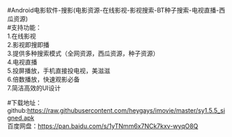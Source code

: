 #Android电影软件-搜影(电影资源-在线影视-影视搜索-BT种子搜索-电视直播-西瓜资源)
<br>
#支持功能：<br>
1.在线影视<br>
2.影视即搜即播<br>
3.提供多种搜索模式（全网资源，西瓜资源，种子资源）<br>
4.电视直播<br>
5.投屏播放，手机直接投电视，美滋滋<br>
6.倍数播放，快速观影必备<br>
7.简洁高效的UI设计<br>

#下载地址：<br>
github:https://raw.githubusercontent.com/heygays/imovie/master/sy1.5.5_signed.apk<br>
百度网盘：https://pan.baidu.com/s/1yTNmm6x7NCk7kxv-wyqO8Q

